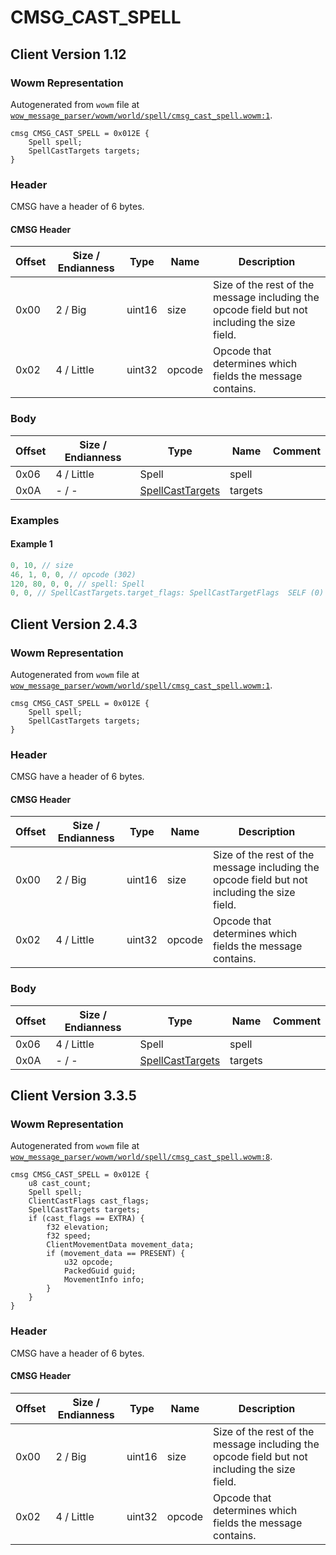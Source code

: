 # CMSG_CAST_SPELL

## Client Version 1.12

### Wowm Representation

Autogenerated from `wowm` file at [`wow_message_parser/wowm/world/spell/cmsg_cast_spell.wowm:1`](https://github.com/gtker/wow_messages/tree/main/wow_message_parser/wowm/world/spell/cmsg_cast_spell.wowm#L1).
```rust,ignore
cmsg CMSG_CAST_SPELL = 0x012E {
    Spell spell;
    SpellCastTargets targets;
}
```
### Header

CMSG have a header of 6 bytes.

#### CMSG Header

| Offset | Size / Endianness | Type   | Name   | Description |
| ------ | ----------------- | ------ | ------ | ----------- |
| 0x00   | 2 / Big           | uint16 | size   | Size of the rest of the message including the opcode field but not including the size field.|
| 0x02   | 4 / Little        | uint32 | opcode | Opcode that determines which fields the message contains.|

### Body

| Offset | Size / Endianness | Type | Name | Comment |
| ------ | ----------------- | ---- | ---- | ------- |
| 0x06 | 4 / Little | Spell | spell |  |
| 0x0A | - / - | [SpellCastTargets](spellcasttargets.md) | targets |  |

### Examples

#### Example 1

```c
0, 10, // size
46, 1, 0, 0, // opcode (302)
120, 80, 0, 0, // spell: Spell
0, 0, // SpellCastTargets.target_flags: SpellCastTargetFlags  SELF (0)
```
## Client Version 2.4.3

### Wowm Representation

Autogenerated from `wowm` file at [`wow_message_parser/wowm/world/spell/cmsg_cast_spell.wowm:1`](https://github.com/gtker/wow_messages/tree/main/wow_message_parser/wowm/world/spell/cmsg_cast_spell.wowm#L1).
```rust,ignore
cmsg CMSG_CAST_SPELL = 0x012E {
    Spell spell;
    SpellCastTargets targets;
}
```
### Header

CMSG have a header of 6 bytes.

#### CMSG Header

| Offset | Size / Endianness | Type   | Name   | Description |
| ------ | ----------------- | ------ | ------ | ----------- |
| 0x00   | 2 / Big           | uint16 | size   | Size of the rest of the message including the opcode field but not including the size field.|
| 0x02   | 4 / Little        | uint32 | opcode | Opcode that determines which fields the message contains.|

### Body

| Offset | Size / Endianness | Type | Name | Comment |
| ------ | ----------------- | ---- | ---- | ------- |
| 0x06 | 4 / Little | Spell | spell |  |
| 0x0A | - / - | [SpellCastTargets](spellcasttargets.md) | targets |  |

## Client Version 3.3.5

### Wowm Representation

Autogenerated from `wowm` file at [`wow_message_parser/wowm/world/spell/cmsg_cast_spell.wowm:8`](https://github.com/gtker/wow_messages/tree/main/wow_message_parser/wowm/world/spell/cmsg_cast_spell.wowm#L8).
```rust,ignore
cmsg CMSG_CAST_SPELL = 0x012E {
    u8 cast_count;
    Spell spell;
    ClientCastFlags cast_flags;
    SpellCastTargets targets;
    if (cast_flags == EXTRA) {
        f32 elevation;
        f32 speed;
        ClientMovementData movement_data;
        if (movement_data == PRESENT) {
            u32 opcode;
            PackedGuid guid;
            MovementInfo info;
        }
    }
}
```
### Header

CMSG have a header of 6 bytes.

#### CMSG Header

| Offset | Size / Endianness | Type   | Name   | Description |
| ------ | ----------------- | ------ | ------ | ----------- |
| 0x00   | 2 / Big           | uint16 | size   | Size of the rest of the message including the opcode field but not including the size field.|
| 0x02   | 4 / Little        | uint32 | opcode | Opcode that determines which fields the message contains.|

